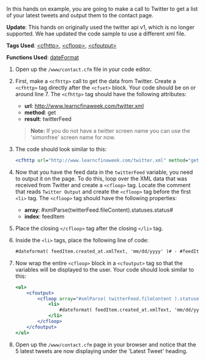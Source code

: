 In this hands on example, you are going to make a call to Twitter to get a list of your latest tweets and output them to the contact page.

**Update**: This hands on originally used the twitter api v1, which is no longer supported. We hae updated the code sample to use a different xml file.

**Tags Used**: [\<cfhttp>](https://helpx.adobe.com/coldfusion/cfml-reference/coldfusion-tags/tags-g-h/cfhttp.html), [\<cfloop>](https://helpx.adobe.com/coldfusion/cfml-reference/coldfusion-tags/tags-j-l/cfloop.html), [\<cfoutput>](https://helpx.adobe.com/coldfusion/cfml-reference/coldfusion-tags/tags-m-o/cfoutput.html)

**Functions Used**: [dateFormat](https://helpx.adobe.com/coldfusion/cfml-reference/coldfusion-functions/functions-c-d/DateFormat.html)

1. Open up the `/www/contact.cfm` file in your code editor.
1. First, make a `<cfhttp>` call to get the data from Twitter. Create a `<cfhttp>` tag directly after the `<cfset>` block. Your code should be on or around line 7. The `<cfhttp>` tag should have the following attributes:

    * **url**: http://www.learncfinaweek.com/twitter.xml
    * **method**: get
    * **result**: twitterFeed

    > **Note:** If you do not have a twitter screen name you can use the 'simonfree' screen name for now.

1. The code should look similar to this:

    ```cfml
    <cfhttp url="http://www.learncfinaweek.com/twitter.xml" method="get" result="twitterFeed">
    ```

1. Now that you have the feed data in the `twitterFeed` variable, you need to output it on the page. To do this, loop over the XML data that was received from Twitter and create a `<cfloop>` tag. Locate the comment that reads `Twitter Output` and create the `<cfloop>` tag before the first `<li>` tag. The `<cfloop>` tag should have the following properties:
    * **array**: #xmlParse(twitterFeed.fileContent).statuses.status#
    * **index**: feedItem
1. Place the closing `</cfloop>` tag after the closing `</li>` tag.
1. Inside the `<li>` tags, place the following line of code:

    ```cfml
    #dateformat( feedItem.created_at.xmlText, 'mm/dd/yyyy' )# - #feedItem.text.xmlText#
    ```

1. Now wrap the entire `<cfloop>` block in a `<cfoutput>` tag so that the variables will be displayed to the user. Your code should look similar to this:

    ```cfml
    <ul>
        <cfoutput>
            <cfloop array="#xmlParse( twitterFeed.fileContent ).statuses.status#" index="feedItem" >
                <li>
                    #dateformat( feedItem.created_at.xmlText, 'mm/dd/yyyy' )# - #feedItem.text.xmlText#
                </li>
            </cfloop>
        </cfoutput>
    </ul>
    ```

1. Open up the `/www/contact.cfm` page in your browser and notice that the 5 latest tweets are now displaying under the 'Latest Tweet' heading.
